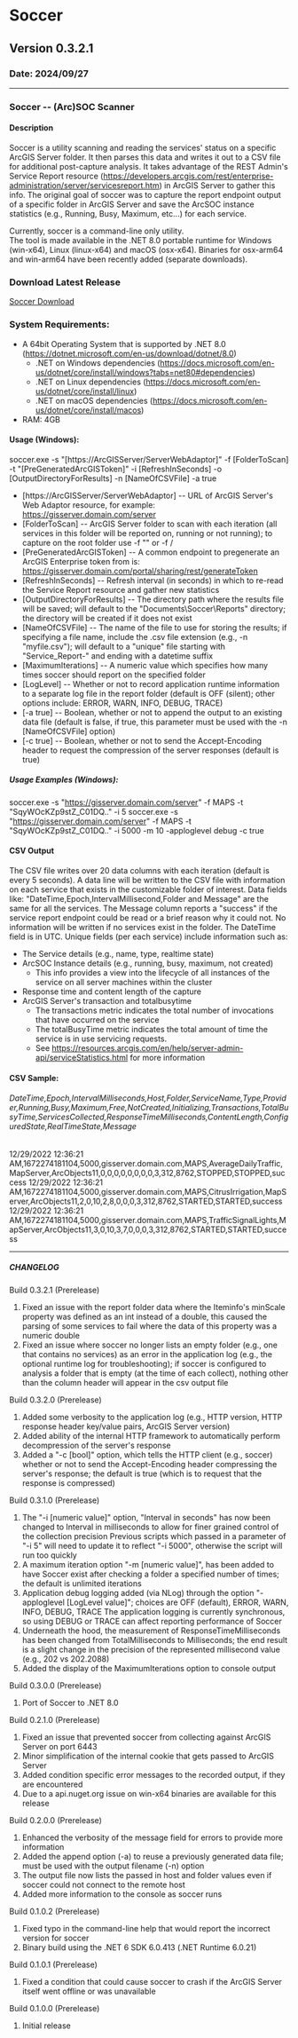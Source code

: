 # Soccer
## Version 0.3.2.1
### Date: 2024/09/27

-------------------------------

### Soccer -- (Arc)SOC Scanner

#### Description 
Soccer is a utility scanning and reading the services' status on a specific ArcGIS Server folder. It then parses this data and writes it out to a CSV file for additional post-capture analysis. It takes advantage of the REST Admin's Service Report resource (https://developers.arcgis.com/rest/enterprise-administration/server/servicesreport.htm) in ArcGIS Server to gather this info. The original goal of soccer was to capture the report endpoint output of a specific folder in ArcGIS Server and save the ArcSOC instance statistics (e.g., Running, Busy, Maximum, etc...) for each service.
    
Currently, soccer is a command-line only utility.    
The tool is made available in the .NET 8.0 portable runtime for Windows (win-x64), Linux (linux-x64) and macOS (osx-x64).
Binaries for osx-arm64 and win-arm64 have been recently added (separate downloads).
    
### Download Latest Release
[Soccer Download](https://github.com/AaronPLopez/Soccer/raw/main/binaries/v0.3.2.1/soccer_v0.3.2.1.zip)

### System Requirements:
 - A 64bit Operating System that is supported by .NET 8.0 (https://dotnet.microsoft.com/en-us/download/dotnet/8.0)
	- .NET on Windows dependencies (https://docs.microsoft.com/en-us/dotnet/core/install/windows?tabs=net80#dependencies)
	- .NET on Linux dependencies (https://docs.microsoft.com/en-us/dotnet/core/install/linux)
	- .NET on macOS dependencies (https://docs.microsoft.com/en-us/dotnet/core/install/macos)
 - RAM: 4GB
    


#### Usage (Windows):
soccer.exe -s "[https://ArcGISServer/ServerWebAdaptor]" -f [FolderToScan] -t "[PreGeneratedArcGISToken]" -i [RefreshInSeconds] -o [OutputDirectoryForResults] -n [NameOfCSVFile] -a true
 - [https://ArcGISServer/ServerWebAdaptor] -- URL of ArcGIS Server's Web Adaptor resource, for example: https://gisserver.domain.com/server
 - [FolderToScan] -- ArcGIS Server folder to scan with each iteration (all services in this folder will be reported on, running or not running); to capture on the root folder use -f "" or -f /
 - [PreGeneratedArcGISToken] -- A common endpoint to pregenerate an ArcGIS Enterprise token from is: https://gisserver.domain.com/portal/sharing/rest/generateToken
 - [RefreshInSeconds] -- Refresh interval (in seconds) in which to re-read the Service Report resource and gather new statistics
 - [OutputDirectoryForResults] -- The directory path where the results file will be saved; will default to the "Documents\Soccer\Reports" directory; the directory will be created if it does not exist
 - [NameOfCSVFile] -- The name of the file to use for storing the results; if specifying a file name, include the .csv file extension (e.g., -n "myfile.csv"); will default to a "unique" file starting with "Service_Report-" and ending with a datetime suffix
 - [MaximumIterations] -- A numeric value which specifies how many times soccer should report on the specified folder
 - [LogLevel] -- Whether or not to record application runtime information to a separate log file in the report folder (default is OFF (silent); other options include: ERROR, WARN, INFO, DEBUG, TRACE)
 - [-a true] -- Boolean, whether or not to append the output to an existing data file (default is false, if true, this parameter must be used with the -n [NameOfCSVFile] option)
 - [-c true] -- Boolean, whether or not to send the Accept-Encoding header to request the compression of the server responses (default is true)

##### Usage Examples (Windows):
soccer.exe -s "https://gisserver.domain.com/server" -f MAPS -t "SqyWOcKZp9stZ_C01DQ.." -i 5
soccer.exe -s "https://gisserver.domain.com/server" -f MAPS -t "SqyWOcKZp9stZ_C01DQ.." -i 5000 -m 10 -apploglevel debug -c true



#### CSV Output
The CSV file writes over 20 data columns with each iteration (default is every 5 seconds). A data line will be written to the CSV file with information on each service that exists in the customizable folder of interest. 
Data fields like: "DateTime,Epoch,IntervalMillisecond,Folder and Message" are the same for all the services. The Message column reports a "success" if the service report endpoint could 
be read or a brief reason why it could not. No information will be written if no services exist in the folder. The DateTime field is in UTC.
Unique fields (per each service) include information such as:
 - The Service details (e.g., name, type, realtime state)        
 - ArcSOC Instance details (e.g., running, busy, maximum, not created)
	- This info provides a view into the lifecycle of all instances of the service on all server machines within the cluster
 - Response time and content length of the capture
 - ArcGIS Server's transaction and totalbusytime 
	- The transactions metric indicates the total number of invocations that have occurred on the service
	- The totalBusyTime metric indicates the total amount of time the service is in use servicing requests.
	- See https://resources.arcgis.com/en/help/server-admin-api/serviceStatistics.html for more information

#### CSV Sample:
###### DateTime,Epoch,IntervalMilliseconds,Host,Folder,ServiceName,Type,Provider,Running,Busy,Maximum,Free,NotCreated,Initializing,Transactions,TotalBusyTime,ServicesCollected,ResponseTimeMilliseconds,ContentLength,ConfiguredState,RealTimeState,Message
12/29/2022 12:36:21 AM,1672274181104,5000,gisserver.domain.com,MAPS,AverageDailyTraffic,MapServer,ArcObjects11,0,0,0,0,0,0,0,0,3,312,8762,STOPPED,STOPPED,success
12/29/2022 12:36:21 AM,1672274181104,5000,gisserver.domain.com,MAPS,CitrusIrrigation,MapServer,ArcObjects11,2,0,10,2,8,0,0,0,3,312,8762,STARTED,STARTED,success
12/29/2022 12:36:21 AM,1672274181104,5000,gisserver.domain.com,MAPS,TrafficSignalLights,MapServer,ArcObjects11,3,0,10,3,7,0,0,0,3,312,8762,STARTED,STARTED,success



-------------------------------

##### CHANGELOG

Build 0.3.2.1 (Prerelease)
1. Fixed an issue with the report folder data where the Iteminfo's minScale property was defined as an int instead of a double, this caused the parsing of some services to fail where the data of this property was a numeric double
2. Fixed an issue where soccer no longer lists an empty folder (e.g., one that contains no services) as an error in the application log (e.g., the optional runtime log for troubleshooting); if soccer is configured to analysis a folder that is empty (at the time of each collect), nothing other than the column header will appear in the csv output file

Build 0.3.2.0 (Prerelease)
1. Added some verbosity to the application log (e.g., HTTP version, HTTP response header key/value pairs, ArcGIS Server version)
2. Added ability of the internal HTTP framework to automatically perform decompression of the server's response
3. Added a "-c [bool]" option, which tells the HTTP client (e.g., soccer) whether or not to send the Accept-Encoding header compressing the server's response; the default is true (which is to request that the response is compressed)
   
Build 0.3.1.0 (Prerelease)
1. The "-i [numeric value]" option, "Interval in seconds" has now been changed to Interval in milliseconds to allow for finer grained control of the collection precision
   Previous scripts which passed in a parameter of "-i 5" will need to update it to reflect "-i 5000", otherwise the script will run too quickly
2. A maximum iteration option "-m [numeric value]", has been added to have Soccer exist after checking a folder a specified number of times; the default is unlimited iterations
3. Application debug logging added (via NLog) through the option "-apploglevel [LogLevel value]"; choices are OFF (default), ERROR, WARN, INFO, DEBUG, TRACE
   The application logging is currently synchronous, so using DEBUG or TRACE can affect reporting performance of Soccer
4. Underneath the hood, the measurement of ResponseTimeMilliseconds has been changed from TotalMilliseconds to Milliseconds; the end result is a slight change in the precision of the represented millisecond value (e.g., 202 vs 202.2088)
5. Added the display of the MaximumIterations option to console output
   
Build 0.3.0.0 (Prerelease)
1. Port of Soccer to .NET 8.0

Build 0.2.1.0 (Prerelease)
1. Fixed an issue that prevented soccer from collecting against ArcGIS Server on port 6443
2. Minor simplification of the internal cookie that gets passed to ArcGIS Server
3. Added condition specific error messages to the recorded output, if they are encountered
4. Due to a api.nuget.org issue on win-x64 binaries are available for this release

Build 0.2.0.0 (Prerelease)
1. Enhanced the verbosity of the message field for errors to provide more information
2. Added the append option (-a) to reuse a previously generated data file; must be used with the output filename (-n) option
3. The output file now lists the passed in host and folder values even if soccer could not connect to the remote host
4. Added more information to the console as soccer runs
  
Build 0.1.0.2 (Prerelease)
1. Fixed typo in the command-line help that would report the incorrect version for soccer
2. Binary build using the .NET 6 SDK 6.0.413 (.NET Runtime 6.0.21)

Build 0.1.0.1 (Prerelease)
1. Fixed a condition that could cause soccer to crash if the ArcGIS Server itself went offline or was unavailable

Build 0.1.0.0 (Prerelease)
1. Initial release
